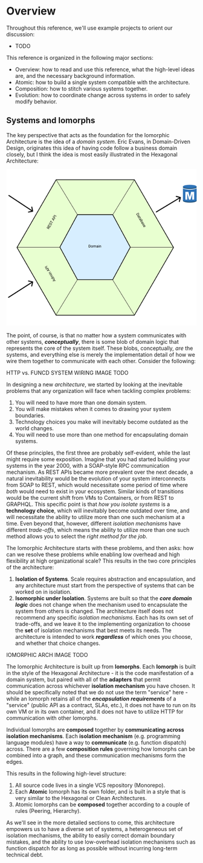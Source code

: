 # Overview

Throughout this reference, we'll use example projects to orient our discussion:

* TODO

This reference is organized in the following major sections:

* Overview: how to read and use this reference, what the high-level ideas are, and the necessary background information.
* Atomic: how to build a single system compatible with the architecture.
* Composition: how to stitch various systems together.
* Evolution: how to coordinate change across systems in order to safely modify behavior.

## Systems and Iomorphs

The key perspective that acts as the foundation for the Iomorphic Architecture is the idea of a _domain system_.  Eric Evans, in Domain-Driven Design, originates this idea of having code follow a business domain closely, but I think the idea is most easily illustrated in the Hexagonal Architecture:

![](../.gitbook/assets/hexarch.png)

The point, of course, is that no matter how a system communicates with other systems, _**conceptually**_, there is some blob of domain logic that represents the core of the system itself.  These blobs, conceptually, _are_ the systems, and everything else is merely the implementation detail of how we wire them together to communicate with each other.  Consider the following:

HTTP vs. FUNCD SYSTEM WIRING IMAGE TODO

In designing a new _architecture_, we started by looking at the inevitable problems that any organization will face when tackling complex problems:

1. You will need to have more than one domain system.
2. You will make mistakes when it comes to drawing your system boundaries.
3. Technology choices you make will inevitably become outdated as the world changes.
4. You will need to use more than one method for encapsulating domain systems.

Of these principles, the first three are probably self-evident, while the last might require some exposition.  Imagine that you had started building your systems in the year 2000, with a SOAP-style RPC communication mechanism.  As REST APIs became more prevalent over the next decade, a natural inevitability would be the evolution of your system interconnects from SOAP to REST, which would necessitate some period of time where _both_ would need to exist in your ecosystem.  Similar kinds of transitions would be the current shift from VMs to Containers, or from REST to GRAPHQL.  This specific point is that _how you isolate systems_ is a **technology choice**, which will inevitably become outdated over time, and will necessitate the ability to utilize more than one such mechanism at a time.  Even beyond that, however, different _isolation mechanisms_ have different _trade-offs_, which means the ability to utilize more than one such method allows you to select the _right method for the job_.

The Iomorphic Architecture starts with these problems, and then asks: how can we resolve these problems while enabling low overhead and high flexibility at high organizational scale?  This results in the two core principles of the architecture:

1. **Isolation of Systems**.  Scale requires abstraction and encapsulation, and any architecture must start from the perspective of systems that can be worked on in isolation.
2. **Isomorphic under Isolation**.  Systems are built so that the _**core domain logic**_ does not change when the mechanism used to encapsulate the system from others is changed.  The architecture itself does not recommend any specific _isolation mechanisms_.  Each has its own set of trade-offs, and we leave it to the implementing organization to choose the **set** of isolation mechanisms that best meets its needs.  The architecture is intended to work _**regardless**_ of which ones you choose, and whether that choice changes.

IOMORPHIC ARCH IMAGE TODO

The Iomorphic Architecture is built up from **Iomorphs**.  Each **Iomorph** is built in the style of the Hexagonal Architecture - it is the code manifestation of a domain system, but paired with all of the **adapters** that permit communication across whichever **isolation mechanism** you have chosen.  It should be specifically noted that we do not use the term "service" here - while an Iomorph retains all of the _**encapsulation requirements**_ of a "service" \(public API as a contract, SLAs, etc.\), it does not have to run on its own VM or in its own container, and it does not have to utilize HTTP for communication with other Iomorphs.

Individual Iomorphs are **composed** together by **communicating across isolation mechanisms**.  Each **isolation mechanism** \(e.g. programming language modules\) have a way to **communicate** \(e.g. function dispatch\) across.  There are a few **composition rules** governing how Iomorphs can be combined into a graph, and these communication mechanisms form the edges.

This results in the following high-level structure:

1. All source code lives in a single VCS repository \(Monorepo\).
2. Each **Atomic** Iomorph has its own folder, and is built in a style that is very similar to the Hexagonal or Clean Architectures.
3. Atomic Iomorphs can be **composed** together according to a couple of rules \(Peering, Hierarchy\).

As we'll see in the more detailed sections to come, this architecture empowers us to have a diverse set of systems, a heterogeneous set of isolation mechanisms, the ability to easily correct domain boundary mistakes, and the ability to use low-overhead isolation mechanisms such as function dispatch for as long as possible without incurring long-term technical debt.

